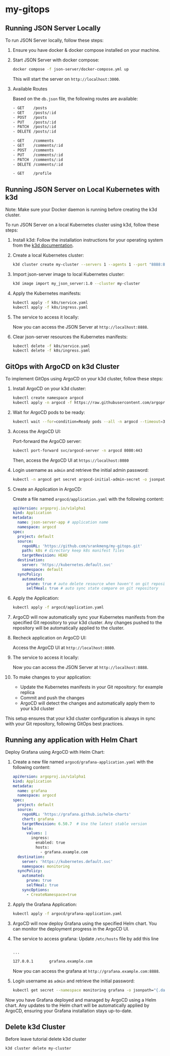 # my-gitops

## Running JSON Server Locally

To run JSON Server locally, follow these steps:

1. Ensure you have docker & docker compose installed on your machine.

2. Start JSON Server with docker compose:

    ```sh
    docker compose -f json-server/docker-compose.yml up
    ```

    This will start the server on `http://localhost:3000`.

3. Available Routes

    Based on the `db.json` file, the following routes are available:

    ```sh
    - GET    /posts
    - GET    /posts/:id
    - POST   /posts
    - PUT    /posts/:id
    - PATCH  /posts/:id
    - DELETE /posts/:id

    - GET    /comments
    - GET    /comments/:id
    - POST   /comments
    - PUT    /comments/:id
    - PATCH  /comments/:id
    - DELETE /comments/:id

    - GET    /profile
    ```

## Running JSON Server on Local Kubernetes with k3d

Note: Make sure your Docker daemon is running before creating the k3d cluster.

To run JSON Server on a local Kubernetes cluster using k3d, follow these steps:

1. Install k3d:
    Follow the installation instructions for your operating system from the [k3d documentation](https://k3d.io/#installation).

2. Create a local Kubernetes cluster:

    ```sh
    k3d cluster create my-cluster --servers 1 --agents 1 --port "8888:80@loadbalancer" --port "8889:443@loadbalancer"
    ```

3. Import json-server image to local Kubernetes cluster:

    ```sh
    k3d image import my_json_server:1.0 --cluster my-cluster
    ```

4. Apply the Kubernetes manifests:

    ```sh
    kubectl apply -f k8s/service.yaml
    kubectl apply -f k8s/ingress.yaml
    ```

5. The service to access it locally:

    Now you can access the JSON Server at `http://localhost:8888`.

6. Clear json-server resources the Kubernetes manifests:

    ```sh
    kubectl delete -f k8s/service.yaml
    kubectl delete -f k8s/ingress.yaml
    ```

## GitOps with ArgoCD on k3d Cluster

To implement GitOps using ArgoCD on your k3d cluster, follow these steps:

1. Install ArgoCD on your k3d cluster:

    ```sh
    kubectl create namespace argocd
    kubectl apply -n argocd -f https://raw.githubusercontent.com/argoproj/argo-cd/stable/manifests/install.yaml
    ```

2. Wait for ArgoCD pods to be ready:

    ```sh
    kubectl wait --for=condition=Ready pods --all -n argocd --timeout=300s
    ```

3. Access the ArgoCD UI:

    Port-forward the ArgoCD server:

      ```sh
      kubectl port-forward svc/argocd-server -n argocd 8080:443
      ```

    Then, access the ArgoCD UI at `https://localhost:8080`

4. Login username as `admin` and retrieve the initial admin password:

    ```sh
    kubectl -n argocd get secret argocd-initial-admin-secret -o jsonpath="{.data.password}" | base64 -d ; echo
    ```

5. Create an Application in ArgoCD:

    Create a file named `argocd/application.yaml` with the following content:

    ```yaml
    apiVersion: argoproj.io/v1alpha1
    kind: Application
    metadata:
      name: json-server-app # application name
      namespace: argocd
    spec:
      project: default
      source:
        repoURL: 'https://github.com/srankmeng/my-gitops.git'
        path: k8s # directory keep k8s manifest files
        targetRevision: HEAD
      destination:
        server: 'https://kubernetes.default.svc'
        namespace: default
      syncPolicy:
        automated:
          prune: true # auto delete resource when haven't on git repository
          selfHeal: true # auto sync state compare on git repository
    ```

6. Apply the Application:

    ```sh
    kubectl apply -f argocd/application.yaml
    ```

7. ArgoCD will now automatically sync your Kubernetes manifests from the specified Git repository to your k3d cluster. Any changes pushed to the repository will be automatically applied to the cluster.

8. Recheck application on ArgoCD UI:

    Access the ArgoCD UI at `http://localhost:8080`.

9. The service to access it locally:

    Now you can access the JSON Server at `http://localhost:8888`.

10. To make changes to your application:
    - Update the Kubernetes manifests in your Git repository: for example replica
    - Commit and push the changes
    - ArgoCD will detect the changes and automatically apply them to your k3d cluster

This setup ensures that your k3d cluster configuration is always in sync with your Git repository, following GitOps best practices.

## Running any application with Helm Chart

Deploy Grafana using ArgoCD with Helm Chart:

1. Create a new file named `argocd/grafana-application.yaml` with the following content:

    ```yaml
    apiVersion: argoproj.io/v1alpha1
    kind: Application
    metadata:
      name: grafana
      namespace: argocd
    spec:
      project: default
      source:
        repoURL: 'https://grafana.github.io/helm-charts'
        chart: grafana
        targetRevision: 6.50.7  # Use the latest stable version
        helm:
          values: |
            ingress:
              enabled: true
              hosts:
                - grafana.example.com
      destination:
        server: 'https://kubernetes.default.svc'
        namespace: monitoring
      syncPolicy:
        automated:
          prune: true
          selfHeal: true
        syncOptions:
          - CreateNamespace=true
    ```

2. Apply the Grafana Application:

    ```sh
    kubectl apply -f argocd/grafana-application.yaml
    ```

3. ArgoCD will now deploy Grafana using the specified Helm chart. You can monitor the deployment progress in the ArgoCD UI.

4. The service to access grafana:
    Update `/etc/hosts` file by add this line

    ```sh

    ...

    127.0.0.1       grafana.example.com
    ```

    Now you can access the grafana at `http://grafana.example.com:8888`.

5. Login username as `admin` and retrieve the initial password:

    ```sh
    kubectl get secret --namespace monitoring grafana -o jsonpath="{.data.admin-password}" | base64 --decode ; echo
    ```

Now you have Grafana deployed and managed by ArgoCD using a Helm chart. Any updates to the Helm chart will be automatically applied by ArgoCD, ensuring your Grafana installation stays up-to-date.

## Delete k3d Cluster

Before leave tutorial delete k3d cluster

```sh
k3d cluster delete my-cluster
```
